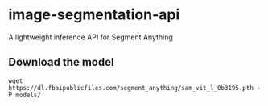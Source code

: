 # image-segmentation-api
A lightweight inference API for Segment Anything

## Download the model

```shell
wget https://dl.fbaipublicfiles.com/segment_anything/sam_vit_l_0b3195.pth -P models/
```